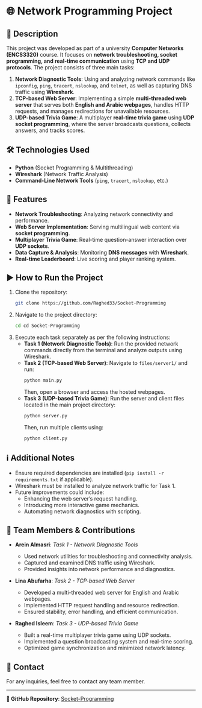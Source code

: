 # 🌐 Network Programming Project

## 📄 Description
This project was developed as part of a university **Computer Networks (ENCS3320)** course. It focuses on **network troubleshooting, socket programming, and real-time communication** using **TCP and UDP protocols**. The project consists of three main tasks:

1. **Network Diagnostic Tools**: Using and analyzing network commands like `ipconfig`, `ping`, `tracert`, `nslookup`, and `telnet`, as well as capturing DNS traffic using **Wireshark**.
2. **TCP-based Web Server**: Implementing a simple **multi-threaded web server** that serves both **English and Arabic webpages**, handles HTTP requests, and manages redirections for unavailable resources.
3. **UDP-based Trivia Game**: A multiplayer **real-time trivia game** using **UDP socket programming**, where the server broadcasts questions, collects answers, and tracks scores.

## 🛠️ Technologies Used
- **Python** (Socket Programming & Multithreading)
- **Wireshark**  (Network Traffic Analysis)
- **Command-Line Network Tools** (`ping`, `tracert`, `nslookup`, etc.)

## 🚀 Features
-  **Network Troubleshooting**: Analyzing network connectivity and performance.
-  **Web Server Implementation**: Serving multilingual web content via **socket programming**.
-  **Multiplayer Trivia Game**: Real-time question-answer interaction over **UDP sockets**.
-  **Data Capture & Analysis**: Monitoring **DNS messages** with **Wireshark**.
-  **Real-time Leaderboard**: Live scoring and player ranking system.

## ▶️ How to Run the Project
1. Clone the repository:
   ```sh
   git clone https://github.com/Raghed33/Socket-Programming
   ```
2. Navigate to the project directory:
   ```sh
   cd cd Socket-Programming
   ```
3. Execute each task separately as per the following instructions:
   - **Task 1 (Network Diagnostic Tools)**: Run the provided network commands directly from the terminal and analyze outputs using Wireshark.
   - **Task 2 (TCP-based Web Server)**: Navigate to `files/server1/` and run:
     ```sh
     python main.py
     ```
     Then, open a browser and access the hosted webpages.
   - **Task 3 (UDP-based Trivia Game)**: Run the server and client files located in the main project directory:
     ```sh
     python server.py
     ```
     Then, run multiple clients using:
     ```sh
     python client.py
     ```

## ℹ️ Additional Notes
- Ensure required dependencies are installed (`pip install -r requirements.txt` if applicable).
- Wireshark must be installed to analyze network traffic for Task 1.
- Future improvements could include:
  - Enhancing the web server’s request handling.
  - Introducing more interactive game mechanics.
  - Automating network diagnostics with scripting.

## 👥 Team Members & Contributions
- **Arein Almasri**: *Task 1 - Network Diagnostic Tools*
  - Used network utilities for troubleshooting and connectivity analysis.
  - Captured and examined DNS traffic using Wireshark.
  - Provided insights into network performance and diagnostics.

- **Lina Abufarha**: *Task 2 - TCP-based Web Server*
  - Developed a multi-threaded web server for English and Arabic webpages.
  - Implemented HTTP request handling and resource redirection.
  - Ensured stability, error handling, and efficient communication.

- **Raghed Isleem**: *Task 3 - UDP-based Trivia Game*
  - Built a real-time multiplayer trivia game using UDP sockets.
  - Implemented a question broadcasting system and real-time scoring.
  - Optimized game synchronization and minimized network latency.
 
## 📩 Contact
For any inquiries, feel free to contact any team member.

---
**🔗 GitHub Repository**: [Socket-Programming](https://github.com/Raghed33/Socket-Programming)



